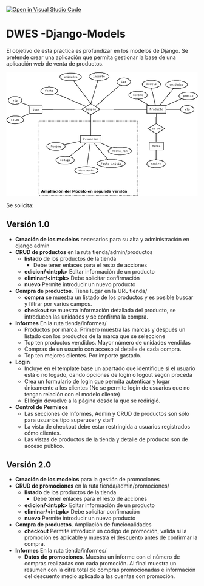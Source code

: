 [![Open in Visual Studio Code](https://classroom.github.com/assets/open-in-vscode-718a45dd9cf7e7f842a935f5ebbe5719a5e09af4491e668f4dbf3b35d5cca122.svg)](https://classroom.github.com/online_ide?assignment_repo_id=13374774&assignment_repo_type=AssignmentRepo)
# DWES -Django-Models

El objetivo de esta práctica es profundizar en los modelos de Django.
Se pretende crear una aplicación que permita gestionar la base de una 
aplicación web de venta de productos.

![Modelos a crear](Modelos.png)

Se solicita:

## Versión 1.0
* **Creación de los modelos** necesarios para su alta y administración 
en django admin
* **CRUD de productos** en la ruta tienda/admin/productos
   * **listado** de los productos de la tienda
      * Debe tener enlaces para el resto de acciones 
   * **edicion/\<int:pk>** Editar información de un producto
   * **eliminar/\<int:pk>** Debe solicitar confirmación
   * **nuevo** Permite introducir un nuevo producto
* **Compra de productos**. Tiene lugar en la URL tienda/
  * **compra** se muestra un listado de los productos y es posible buscar 
  y filtrar por varios campos.
  * **checkout** se muestra información detallada del producto, se introducen 
  las unidades y se confirma la compra.
* **Informes** En la ruta tienda/informes/
  * Productos por marca. Primero muestra las marcas y 
  después un listado con los productos de la marca que se seleccione
  * Top ten productos vendidos. Mayor número de unidades vendidas
  * Compras de un usuario con acceso al detalle de cada compra.
  * Top ten mejores clientes. Por importe gastado.
* **Login** 
  * Incluye en el template base un apartado que identifique si el usuario
  está o no logado, dando opciones de login o logout según proceda
  * Crea un formulario de login que permita autenticar y logar 
  únicamente a los clientes (No se permite login de usuarios que no tengan
  relación con el modelo cliente)
  * El login devuelve a la página desde la que se redirigió.
* **Control de Permisos** 
  * Las secciones de Informes, Admin y CRUD de productos son sólo
  para usuarios tipo superuser y staff
  * La vista de checkout debe estar restringida a usuarios registrados
  cómo clientes.
  * Las vistas de productos de la tienda y detalle de producto son de
  acceso público.
  
## Versión 2.0 
* **Creación de los modelos** para la gestión de promociones
* **CRUD de promociones** en la ruta tienda/admin/promociones/
   * **listado** de los productos de la tienda
      * Debe tener enlaces para el resto de acciones 
   * **edicion/\<int:pk>** Editar información de un producto
   * **eliminar/\<int:pk>** Debe solicitar confirmación
   * **nuevo** Permite introducir un nuevo producto
* **Compra de productos**. Ampliación de funcionalidades
  * **checkout** Permite introducir un código de promoción, valida si la promoción es aplicable y muestra el descuento
  antes de confirmar la compra.
* **Informes** En la ruta tienda/informes/
  * **Datos de promociones**. Muestra un informe con el número de compras realizadas
    con cada promoción. Al final muestra un resumen con la cifra total de compras promocionadas
    e información del descuento medio aplicado a las cuentas con promoción.
